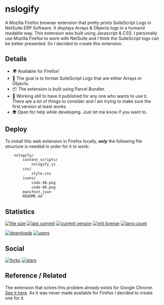 # nslogify

A Mozilla Firefox browser extension that pretty prints SuiteScript Logs in NetSuite ERP Software. It displays Arrays & Objects logs in a humand readable way. This extension was built using Javascript & CSS. I personally use Mozilla Firefox to work with NetSuite and I think the SuiteScript logs can be better presented. So I decided to create this extension.
## Details

- 🌍 Available for Firefox!
- 📌 The goal is to format SuiteScript Logs that are either Arrays or Objects.
- :package: The extension is built using Parcel Bundler.
- 🚧 Working still to have it published for any one who wants to use it. There are a lot of things to consider and I am trying to make sure the first version at least works.
- 👽 Open for help while developing. Just let me know if you want to.
## Deploy

To install this web extension in Firefox locally, *__only__* the following file structure is needed in order for it to work:

```bash
    nslogify/
        content_scripts/
            nslogify.js
        css/
            style.css
        icons/
            code-48.png
            code-96.png
        manifest.json
        README.md
```
## Statistics

[![file size](https://img.shields.io/github/directory-file-count/apintok/nslogify)]()
[![last commit](https://img.shields.io/github/last-commit/apintok/nslogify)]()
[![current version](https://img.shields.io/github/manifest-json/v/apintok/nslogify)]()
[![mit license](https://img.shields.io/github/license/apintok/nslogify)]()
[![lang count](https://img.shields.io/github/languages/count/apintok/nslogify)]()

[![downloads](https://img.shields.io/amo/dw/nslogify)]()
[![users](https://img.shields.io/amo/users/nslogify)]()

## Social

[![forks](https://img.shields.io/github/forks/apintok/nslogify?style=social)]()
[![stars](https://img.shields.io/github/stars/apintok/nslogify?style=social)]()


## Reference / Related
The extension that solves this problem already exists for Google Chrome. [See it here](https://chrome.google.com/webstore/detail/netsuite-html-script-note/lipldhgjkmfhamocfcdijcdgjcikcbkk). As it was never made available for Firefox I decided to create one for it.
